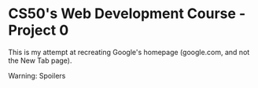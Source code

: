 # CS50's Web Development Course - Project 0

This is my attempt at recreating Google's homepage (google.com, and not the New Tab page).

Warning: Spoilers

